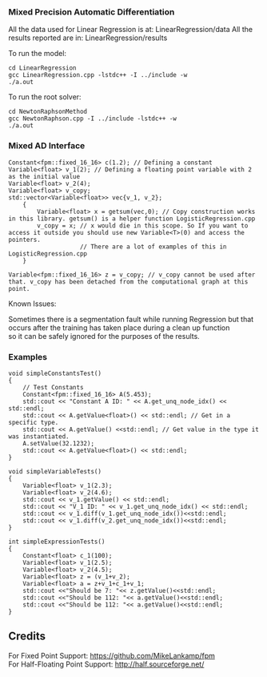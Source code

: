 ### Mixed Precision Automatic Differentiation

All the data used for Linear Regression is at: LinearRegression/data
All the results reported are in: LinearRegression/results

To run the model:  
```
cd LinearRegression  
gcc LinearRegression.cpp -lstdc++ -I ../include -w  
./a.out    
```

To run the root solver:  
```
cd NewtonRaphsonMethod  
gcc NewtonRaphson.cpp -I ../include -lstdc++ -w  
./a.out   
```

### Mixed AD Interface

```
Constant<fpm::fixed_16_16> c(1.2); // Defining a constant
Variable<float> v_1(2); // Defining a floating point variable with 2 as the initial value
Variable<float> v_2(4); 
Variable<float> v_copy;
std::vector<Variable<float>> vec{v_1, v_2};
    {
        Variable<float> x = getsum(vec,0); // Copy construction works in this library. getsum() is a helper function LogisticRegression.cpp
        v_copy = x; // x would die in this scope. So If you want to access it outside you should use new Variable<T>(0) and access the pointers.
                    // There are a lot of examples of this in LogisticRegression.cpp
    }
    
Variable<fpm::fixed_16_16> z = v_copy; // v_copy cannot be used after that. v_copy has been detached from the computational graph at this point.
```

Known Issues:  

Sometimes there is a segmentation fault  while running Regression but that occurs after the training has taken place during a clean up function  
so it can be safely ignored for the purposes of the results.

### Examples

```
void simpleConstantsTest()
{
    // Test Constants
    Constant<fpm::fixed_16_16> A(5.453);
    std::cout << "Constant A ID: " << A.get_unq_node_idx() << std::endl;
    std::cout << A.getValue<float>() << std::endl; // Get in a specific type.
    std::cout << A.getValue() <<std::endl; // Get value in the type it was instantiated.
    A.setValue(32.1232);
    std::cout << A.getValue<float>() << std::endl;
}

void simpleVariableTests()
{
    Variable<float> v_1(2.3);
    Variable<float> v_2(4.6);
    std::cout << v_1.getValue() << std::endl;
    std::cout << "V_1 ID: " << v_1.get_unq_node_idx() << std::endl;
    std::cout << v_1.diff(v_1.get_unq_node_idx())<<std::endl;
    std::cout << v_1.diff(v_2.get_unq_node_idx())<<std::endl;
}

int simpleExpressionTests()
{
    Constant<float> c_1(100);
    Variable<float> v_1(2.5);
    Variable<float> v_2(4.5);
    Variable<float> z = (v_1+v_2);
    Variable<float> a = z+v_1+c_1+v_1;
    std::cout <<"Should be 7: "<< z.getValue()<<std::endl;
    std::cout <<"Should be 112: "<< a.getValue()<<std::endl;
    std::cout <<"Should be 112: "<< a.getValue()<<std::endl;
}

```


## Credits

For Fixed Point Support: https://github.com/MikeLankamp/fpm  
For Half-Floating Point Support: http://half.sourceforge.net/
